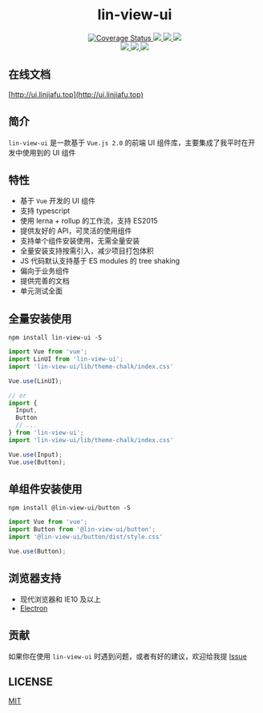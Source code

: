 <div align='center' ><h1 style='font-weight: 700;'>lin-view-ui</h1></div>

<p align="center">
  <a href='https://coveralls.io/github/c10342/lin-view-ui?branch=master'>
    <img src='https://coveralls.io/repos/github/c10342/lin-view-ui/badge.svg?branch=master' alt='Coverage Status' />
  </a>
  <a href="https://travis-ci.org/c10342/lin-view-ui">
    <img src="https://travis-ci.org/c10342/lin-view-ui.svg?branch=master">
  </a>
    <a href="https://www.npmjs.org/package/lin-view-ui">
    <img src="https://img.shields.io/npm/v/lin-view-ui.svg">
  </a>
    <a href="https://npmcharts.com/compare/lin-view-ui?minimal=true">
    <img src="http://img.shields.io/npm/dm/lin-view-ui.svg">
  </a>
  <br>
  <a href="http://img.badgesize.io/https://unpkg.com/lin-view-ui/lib/index.js?compression=gzip&label=gzip%20size:%20JS">
    <img src="http://img.badgesize.io/https://unpkg.com/lin-view-ui/lib/index.js?compression=gzip&label=gzip%20size:%20JS">
  </a>
  <a href="http://img.badgesize.io/https://unpkg.com/lin-view-ui/lib/style.css?compression=gzip&label=gzip%20size:%20CSS">
    <img src="http://img.badgesize.io/https://unpkg.com/lin-view-ui/lib/style.css?compression=gzip&label=gzip%20size:%20CSS">
  </a>
  <a href="LICENSE">
    <img src="https://img.shields.io/badge/License-MIT-yellow.svg">
  </a>
</p>

## 在线文档

[http://ui.linjiafu.top](http://ui.linjiafu.top)

## 简介

`lin-view-ui` 是一款基于 `Vue.js 2.0` 的前端 UI 组件库，主要集成了我平时在开发中使用到的 UI 组件

## 特性

- 基于 `Vue` 开发的 UI 组件
- 支持 typescript
- 使用 lerna + rollup 的工作流，支持 ES2015
- 提供友好的 API，可灵活的使用组件
- 支持单个组件安装使用，无需全量安装
- 全量安装支持按需引入，减少项目打包体积
- JS 代码默认支持基于 ES modules 的 tree shaking
- 偏向于业务组件
- 提供完善的文档
- 单元测试全面

## 全量安装使用

```
npm install lin-view-ui -S
```

```javascript
import Vue from 'vue';
import LinUI from 'lin-view-ui';
import 'lin-view-ui/lib/theme-chalk/index.css'

Vue.use(LinUI);

// or
import {
  Input,
  Button
  // ...
} from 'lin-view-ui';
import 'lin-view-ui/lib/theme-chalk/index.css'

Vue.use(Input);
Vue.use(Button);
```

## 单组件安装使用

```
npm install @lin-view-ui/button -S
```

```javascript
import Vue from 'vue';
import Button from '@lin-view-ui/button';
import '@lin-view-ui/button/dist/style.css'

Vue.use(Button);
```


## 浏览器支持

- 现代浏览器和 IE10 及以上
- [Electron](http://electron.atom.io/)

## 贡献

如果你在使用 `lin-view-ui` 时遇到问题，或者有好的建议，欢迎给我提 [Issue](https://github.com/c10342/lin-view-ui/issues)

## LICENSE

[MIT](LICENSE)
